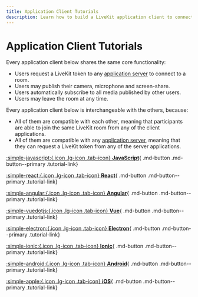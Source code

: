 ```yaml
---
title: Application Client Tutorials
description: Learn how to build a LiveKit application client to connect to a room, publish media and subscribe to media from other participants.
---
```


# Application Client Tutorials

Every application client below shares the same core functionality:

- Users request a LiveKit token to any [application server](../application-server/index.md) to connect to a room.
- Users may publish their camera, microphone and screen-share.
- Users automatically subscribe to all media published by other users.
- Users may leave the room at any time.
<!-- - Users may mute and unmute their tracks. -->
<!--- Users may select which camera, microphone or screen they want to publish.-->
<!--- Users may communicate through a chat.-->

Every application client below is interchangeable with the others, because:

- All of them are compatible with each other, meaning that participants are able to join the same LiveKit room from any of the client applications.
- All of them are compatible with any [application server](../application-server/index.md), meaning that they can request a LiveKit token from any of the server applications.

<div class="tutorials-container" markdown>

[:simple-javascript:{.icon .lg-icon .tab-icon} **JavaScript**](./javascript.md){ .md-button .md-button--primary .tutorial-link}

[:simple-react:{.icon .lg-icon .tab-icon} **React**](./react.md){ .md-button .md-button--primary .tutorial-link}

[:simple-angular:{.icon .lg-icon .tab-icon} **Angular**](./angular.md){ .md-button .md-button--primary .tutorial-link}

[:simple-vuedotjs:{.icon .lg-icon .tab-icon} **Vue**](./vue.md){ .md-button .md-button--primary .tutorial-link}

[:simple-electron:{.icon .lg-icon .tab-icon} **Electron**](./electron.md){ .md-button .md-button--primary .tutorial-link}

[:simple-ionic:{.icon .lg-icon .tab-icon} **Ionic**](./ionic.md){ .md-button .md-button--primary .tutorial-link}

<!-- [:simple-react:{.icon .lg-icon .tab-icon} **React Native**](./react.md){ .md-button .md-button--primary .tutorial-link} -->

<!-- [:simple-flutter:{.icon .lg-icon .tab-icon} **Flutter**](./flutter.md){ .md-button .md-button--primary .tutorial-link} -->

[:simple-android:{.icon .lg-icon .tab-icon} **Android**](./android.md){ .md-button .md-button--primary .tutorial-link}

[:simple-apple:{.icon .lg-icon .tab-icon} **iOS**](./ios.md){ .md-button .md-button--primary .tutorial-link}

</div>
